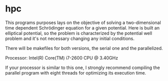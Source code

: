 # hpc

This programs purposes lays on the objective of solving a two-dimensional time dependent Schrödinger equation for a given potential. Here is built an elliptical potential, so the problem is characterized by the potential well problem and it's not necessary changing any initial conditions. 

There will be makefiles for both versions, the serial one and the parallelized.

Processor: Intel(R) Core(TM) i7-2600 CPU @ 3.40GHz

If your processor is similar to this one, I strongly recommend compiling the parallel program with eight threads for optimizing its execution time.
